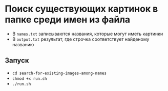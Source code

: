 # Поиск существующих картинок в папке среди имен из файла

- В `names.txt` записываются названия, которые могут иметь картинки
- В `output.txt` результат, где строчка соответствует найденому названию

## Запуск

- `cd search-for-existing-images-among-names`
- `chmod +x run.sh`
- `./run.sh`
